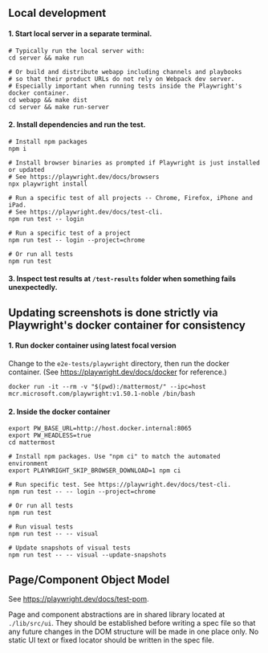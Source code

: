 ## Local development

#### 1. Start local server in a separate terminal.

```
# Typically run the local server with:
cd server && make run

# Or build and distribute webapp including channels and playbooks
# so that their product URLs do not rely on Webpack dev server.
# Especially important when running tests inside the Playwright's docker container.
cd webapp && make dist
cd server && make run-server
```

#### 2. Install dependencies and run the test.

```
# Install npm packages
npm i

# Install browser binaries as prompted if Playwright is just installed or updated
# See https://playwright.dev/docs/browsers
npx playwright install

# Run a specific test of all projects -- Chrome, Firefox, iPhone and iPad.
# See https://playwright.dev/docs/test-cli.
npm run test -- login

# Run a specific test of a project
npm run test -- login --project=chrome

# Or run all tests
npm run test
```

#### 3. Inspect test results at `/test-results` folder when something fails unexpectedly.

## Updating screenshots is done strictly via Playwright's docker container for consistency

#### 1. Run docker container using latest focal version

Change to the `e2e-tests/playwright` directory, then run the docker container. (See https://playwright.dev/docs/docker for reference.)

```
docker run -it --rm -v "$(pwd):/mattermost/" --ipc=host mcr.microsoft.com/playwright:v1.50.1-noble /bin/bash
```

#### 2. Inside the docker container

```
export PW_BASE_URL=http://host.docker.internal:8065
export PW_HEADLESS=true
cd mattermost

# Install npm packages. Use "npm ci" to match the automated environment
export PLAYWRIGHT_SKIP_BROWSER_DOWNLOAD=1 npm ci

# Run specific test. See https://playwright.dev/docs/test-cli.
npm run test -- -- login --project=chrome

# Or run all tests
npm run test

# Run visual tests
npm run test -- -- visual

# Update snapshots of visual tests
npm run test -- -- visual --update-snapshots
```

## Page/Component Object Model

See https://playwright.dev/docs/test-pom.

Page and component abstractions are in shared library located at `./lib/src/ui`. They should be established before writing a spec file so that any future changes in the DOM structure will be made in one place only. No static UI text or fixed locator should be written in the spec file.

